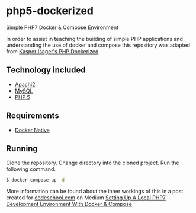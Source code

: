 # php5-dockerized
Simple PHP7 Docker &amp; Compose Environment 

In order to assist in teaching the building of simple PHP applications and understanding the use of docker and compose this repository was adapted from [Kasper Isager's PHP Dockerized](https://github.com/kasperisager/php-dockerized)

## Technology included

* [Apachi2](http://nginx.org/)
* [MySQL](http://www.mysql.com/)
* [PHP 5](http://php.net/)

## Requirements

* [Docker Native](https://www.docker.com/products/overview)

## Running

Clone the repository.
Change directory into the cloned project.
Run the following command.

```sh
$ docker-compose up -d
```

More information can be found about the inner workings of this in a post created for [codeschool.com](https://codeschool.com) on Medium [Setting Up A Local PHP7 Development Environment With Docker & Compose](https://medium.com/@hamptonpaulk/setting-up-a-local-php7-development-environment-with-docker-compose)
